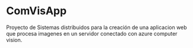 # ComVisApp
Proyecto de Sistemas distribuidos para la creación de una 
aplicacion web que procesa imagenes en un servidor conectado
con azure computer vision.

